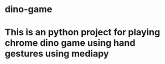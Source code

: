 # dino-game
# This is an python project for playing chrome dino game using hand gestures using mediapy

